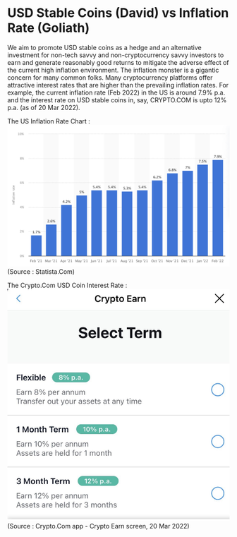 # USD Stable Coins (David) vs Inflation Rate (Goliath)
We aim to promote USD stable coins as a hedge and an alternative investment for non-tech savvy and non-cryptocurrency savvy investors to earn and generate reasonably good returns to mitigate the adverse effect of the current high inflation environment. The inflation monster is a gigantic concern for many common folks. Many cryptocurrency platforms offer attractive interest rates that are higher than the prevailing inflation rates. For example, the current  inflation rate (Feb 2022) in the US is around 7.9% p.a. and the interest rate on USD stable coins in, say, CRYPTO.COM is upto 12% p.a. (as of 20 Mar 2022). 


The US Inflation Rate Chart :
![Screenshot](us_inflation_rate_chart.png)
(Source : Statista.Com)


The Crypto.Com USD Coin Interest Rate :
![Screenshot](cryptocom_usdc_int_rate.jpg)
(Source : Crypto.Com app - Crypto Earn screen, 20 Mar 2022)

